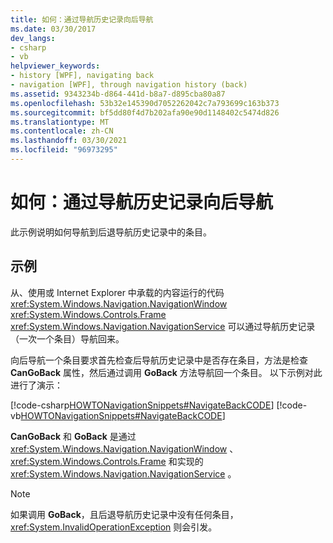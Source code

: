 ```yaml
---
title: 如何：通过导航历史记录向后导航
ms.date: 03/30/2017
dev_langs:
- csharp
- vb
helpviewer_keywords:
- history [WPF], navigating back
- navigation [WPF], through navigation history (back)
ms.assetid: 9343234b-d864-441d-b8a7-d895cba80a87
ms.openlocfilehash: 53b32e145390d7052262042c7a793699c163b373
ms.sourcegitcommit: bf5dd80f4d7b202afa90e90d1148402c5474d826
ms.translationtype: MT
ms.contentlocale: zh-CN
ms.lasthandoff: 03/30/2021
ms.locfileid: "96973295"
---
```

# <a name="how-to-navigate-back-through-navigation-history"></a>如何：通过导航历史记录向后导航
此示例说明如何导航到后退导航历史记录中的条目。  
  
## <a name="example"></a>示例  
 从、使用或 Internet Explorer 中承载的内容运行的代码 <xref:System.Windows.Navigation.NavigationWindow> <xref:System.Windows.Controls.Frame> <xref:System.Windows.Navigation.NavigationService> 可以通过导航历史记录（一次一个条目）导航回来。  
  
 向后导航一个条目要求首先检查后导航历史记录中是否存在条目，方法是检查 **CanGoBack** 属性，然后通过调用 **GoBack** 方法导航回一个条目。 以下示例对此进行了演示：  
  
 [!code-csharp[HOWTONavigationSnippets#NavigateBackCODE](~/samples/snippets/csharp/VS_Snippets_Wpf/HOWTONavigationSnippets/CSharp/HomePage.xaml.cs#navigatebackcode)]
 [!code-vb[HOWTONavigationSnippets#NavigateBackCODE](~/samples/snippets/visualbasic/VS_Snippets_Wpf/HOWTONavigationSnippets/visualbasic/homepage.xaml.vb#navigatebackcode)]  
  
 **CanGoBack** 和 **GoBack** 是通过 <xref:System.Windows.Navigation.NavigationWindow> 、 <xref:System.Windows.Controls.Frame> 和实现的 <xref:System.Windows.Navigation.NavigationService> 。  
  
> [!NOTE]
> 如果调用 **GoBack**，且后退导航历史记录中没有任何条目， <xref:System.InvalidOperationException> 则会引发。
